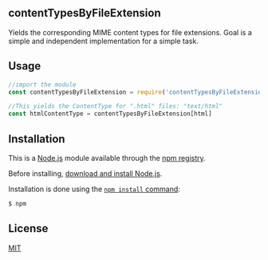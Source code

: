 ## contentTypesByFileExtension

  Yields the corresponding MIME content types for file extensions.
  Goal is a simple and independent implementation for a simple task.

## Usage

```js
//import the module
const contentTypesByFileExtension = require('contentTypesByFileExtension')

//This yields the ContentType for ".html" files: "text/html"
const htmlContentType = contentTypesByFileExtension[html]
```

## Installation

This is a [Node.js](https://nodejs.org/en/) module available through the
[npm registry](https://www.npmjs.com/).

Before installing, [download and install Node.js](https://nodejs.org/en/download/).

Installation is done using the
[`npm install` command](https://docs.npmjs.com/getting-started/installing-npm-packages-locally):

```bash
$ npm
```

## License

  [MIT](LICENSE)
